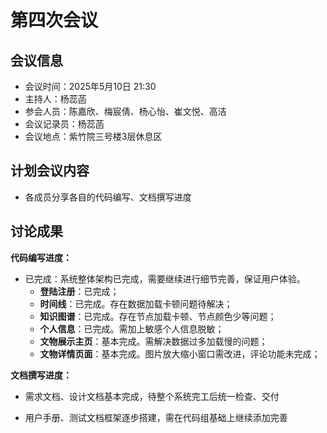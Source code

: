 # 第四次会议

## 会议信息

- 会议时间：2025年5月10日 21:30
- 主持人：杨蕊菡
- 参会人员：陈嘉欣、梅宸倩、杨心怡、崔文悦、高洁
- 会议记录员：杨蕊菡
- 会议地点：紫竹院三号楼3层休息区

## 计划会议内容

- 各成员分享各自的代码编写、文档撰写进度

## 讨论成果

**代码编写进度：**

- 已完成：系统整体架构已完成，需要继续进行细节完善，保证用户体验。
  - **登陆注册**：已完成；
  - **时间线**：已完成。存在数据加载卡顿问题待解决；
  - **知识图谱**：已完成。存在节点加载卡顿、节点颜色少等问题；
  - **个人信息**：已完成。需加上敏感个人信息脱敏；
  - **文物展示主页**：基本完成。需解决数据过多加载慢的问题；
  - **文物详情页面**：基本完成。图片放大缩小窗口需改进，评论功能未完成；

**文档撰写进度：**

- 需求文档、设计文档基本完成，待整个系统完工后统一检查、交付

- 用户手册、测试文档框架逐步搭建，需在代码组基础上继续添加完善
